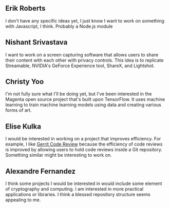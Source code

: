 ## Erik Roberts

I don't have any specific ideas yet, I just know I want to work on something with Javascript, I think. Probably a Node.js module

## Nishant Srivastava

I want to work on a screen capturing software that allows users to share their content with each other with privacy controls. This idea is to replicate Streamable, NVIDIA's GeForce Experience tool, ShareX, and Lightshot.

## Christy Yoo

I'm not fully sure what I'll be doing yet, but I've been interested in the Magenta open source project that's built upon TensorFlow. It uses machine learning to train machine learning models using data and creating various forms of art.

## Elise Kulka

I would be interested in working on a project that improves efficiency. For example, I like [Gerrit Code Review](https://www.gerritcodereview.com/) because the efficiency of code reviews is improved by allowing users to hold code reviews inside a Git repository. Something similar might be interesting to work on.

## Alexandre Fernandez

I think some projects I would be interested in would include some element of cryptography and computing. I am interested in more practical applications or libraries. I think a blessed repository structure seems appealing to me.
